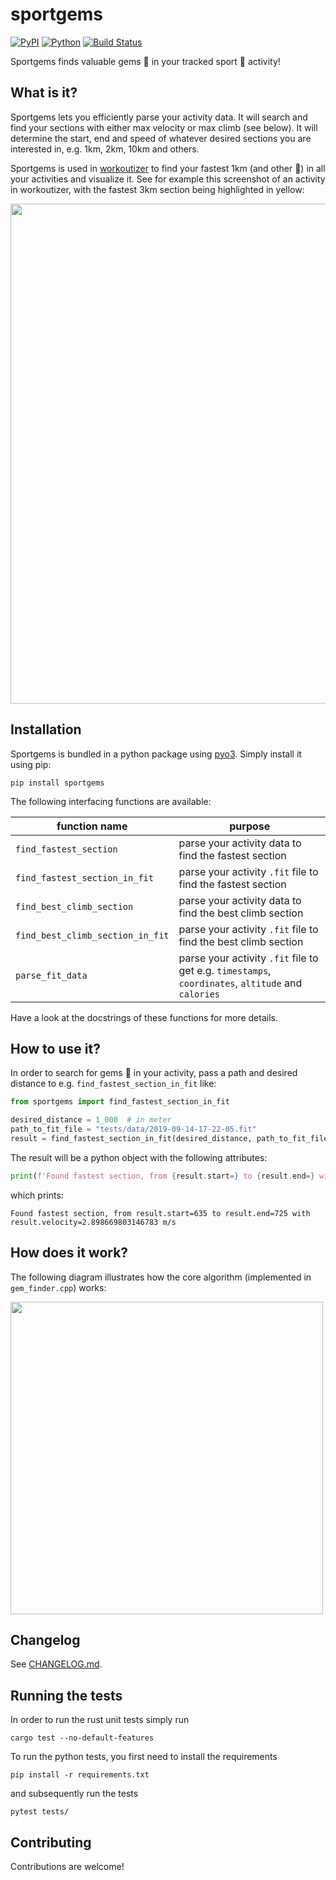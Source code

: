 # sportgems

[![PyPI](https://badge.fury.io/py/sportgems.svg)](https://badge.fury.io/py/workoutizer) [![Python](https://img.shields.io/pypi/pyversions/sportgems.svg?style=plastic)](https://badge.fury.io/py/sportgems) [![Build Status](https://github.com/fgebhart/sportgems/workflows/Test/badge.svg)](https://github.com/fgebhart/sportgems/actions?query=workflow%3ATest)

Sportgems finds valuable gems 💎 in your tracked sport 🚴 activity!


## What is it?
Sportgems lets you efficiently parse your activity data. It will search and find your
sections with either max velocity or max climb (see below). It will determine the start,
end and speed of whatever desired sections you are interested in, e.g. 1km, 2km, 10km
and others. 

Sportgems is used in [workoutizer](https://github.com/fgebhart/workoutizer) to find your
fastest 1km (and other 💎) in all your activities and visualize it. See for example this
screenshot of an activity in workoutizer, with the fastest 3km section being highlighted
in yellow:

<img src="https://i.imgur.com/nOYiFm6.png" width="800">

## Installation
Sportgems is bundled in a python package using [pyo3](https://pyo3.rs/). Simply
install it using pip:
```
pip install sportgems
```

The following interfacing functions are available:

| function name                    | purpose                                                         |
|----------------------------------|-----------------------------------------------------------------|
| `find_fastest_section`           | parse your activity data to find the fastest section            |
| `find_fastest_section_in_fit`    | parse your activity `.fit` file to find the fastest section     |
| `find_best_climb_section`        | parse your activity data to find the best climb section         |
| `find_best_climb_section_in_fit` | parse your activity `.fit` file to find the best climb section  |
| `parse_fit_data`                 | parse your activity `.fit` file to get e.g. `timestamps`, `coordinates`, `altitude` and `calories` |

Have a look at the docstrings of these functions for more details.


## How to use it?

In order to search for gems 💎 in your activity, pass a path and desired distance to e.g.
`find_fastest_section_in_fit` like:

```python
from sportgems import find_fastest_section_in_fit

desired_distance = 1_000  # in meter
path_to_fit_file = "tests/data/2019-09-14-17-22-05.fit"
result = find_fastest_section_in_fit(desired_distance, path_to_fit_file)
```
The result will be a python object with the following attributes:
```python
print(f'Found fastest section, from {result.start=} to {result.end=} with {result.velocity=} m/s')
```

which prints:
```
Found fastest section, from result.start=635 to result.end=725 with result.velocity=2.898669803146783 m/s
```

## How does it work?

The following diagram illustrates how the core algorithm (implemented in `gem_finder.cpp`) works:

<img src="https://i.imgur.com/Jwfyjsk.png" width="500">


## Changelog

See [CHANGELOG.md](https://github.com/fgebhart/sportgems/blob/main/CHANGELOG.md).

## Running the tests

In order to run the rust unit tests simply run
```
cargo test --no-default-features
```
To run the python tests, you first need to install the requirements
```
pip install -r requirements.txt
```
and subsequently run the tests
```
pytest tests/
```

## Contributing
Contributions are welcome!
